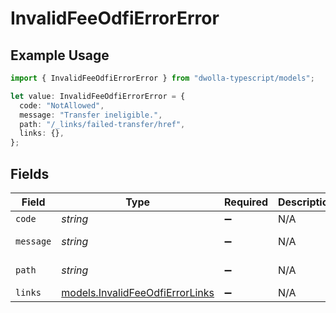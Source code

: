 # InvalidFeeOdfiErrorError

## Example Usage

```typescript
import { InvalidFeeOdfiErrorError } from "dwolla-typescript/models";

let value: InvalidFeeOdfiErrorError = {
  code: "NotAllowed",
  message: "Transfer ineligible.",
  path: "/_links/failed-transfer/href",
  links: {},
};
```

## Fields

| Field                                                                    | Type                                                                     | Required                                                                 | Description                                                              | Example                                                                  |
| ------------------------------------------------------------------------ | ------------------------------------------------------------------------ | ------------------------------------------------------------------------ | ------------------------------------------------------------------------ | ------------------------------------------------------------------------ |
| `code`                                                                   | *string*                                                                 | :heavy_minus_sign:                                                       | N/A                                                                      | NotAllowed                                                               |
| `message`                                                                | *string*                                                                 | :heavy_minus_sign:                                                       | N/A                                                                      | Transfer ineligible.                                                     |
| `path`                                                                   | *string*                                                                 | :heavy_minus_sign:                                                       | N/A                                                                      | /_links/failed-transfer/href                                             |
| `links`                                                                  | [models.InvalidFeeOdfiErrorLinks](../models/invalidfeeodfierrorlinks.md) | :heavy_minus_sign:                                                       | N/A                                                                      | {}                                                                       |